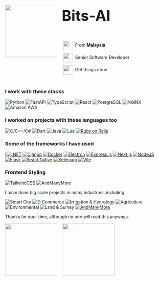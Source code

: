<div style="display: flex; align-items: center;">
    <img align="left" height="170" src="https://64.media.tumblr.com/aa2495fea57ce124b5f7a88b4e3f2f32/c75c203b94950d0e-d3/s500x750/e0ee907cba9a690fe93547af3b926586e85b740b.gifv" style="margin-right: 15px;" />
    <div>
        <h3 style="font-size: 48px;">Bits-AI</h3>
        <img src="https://media1.giphy.com/media/QBhCWLPmf9nvAc7MP3/giphy.gif?cid=6c09b952z3x89qorms6c1vkjqhr6mvzs4k765mclhda4zhcp&ep=v1_internal_gif_by_id&rid=giphy.gif&ct=s" alt="" style="width:30px; height:30px; vertical-align: middle; padding:5px"/> From <strong>Malaysia</strong>
        <br />
        <img src="https://media.tenor.com/Se5Q8ddpe84AAAAM/monkey-pissed-monkey.gif" alt="" style="width:30px; height:30px; vertical-align: middle; padding:5px"/> Senior Software Developer
        <br />
        <img src="https://media.tenor.com/w-WkA17v15EAAAAM/why-are-you-geh.gif" alt="" style="width:30px; height:30px; vertical-align: middle; padding:5px"/> Get things done
    </div>
</div>

<br />

### I work with these stacks
![Python](https://img.shields.io/badge/-Python-000000?style=flat&logo=python)
![FastAPI](https://img.shields.io/badge/-FastAPI-000000?style=flat&logo=fastapi&logoColor=007ACC)
![TypeScript](https://img.shields.io/badge/-TypeScript-000000?style=flat&logo=typescript&logoColor=007ACC)
![React](https://img.shields.io/badge/-React-000000?style=flat&logo=react&logoColor=007ACC)
![PostgreSQL](https://img.shields.io/badge/-PostgreSQL-000000?style=flat&logo=postgresql&logoColor=007ACC)
![NGINX](https://img.shields.io/badge/-NGINX-000000?style=flat&logo=nginx&logoColor=007ACC)
![Amazon AWS](https://img.shields.io/badge/-Amazon%20AWS-000000?style=flat&logo=amazonec2&logoColor=007ACC)

### I worked on projects with these languages too

![C/C++/C#](https://img.shields.io/badge/-C%20/%20C++/%20C%23-000000?style=flat&logo=C)
![Dart](https://img.shields.io/badge/Dart-000000?style=flat&logo=dart)
![Java](https://img.shields.io/badge/Java-000000?style=flat&logo=openjdk)
![Lua](https://img.shields.io/badge/Lua-000000?style=flat&logo=lua)
[![Ruby on Rails](https://img.shields.io/badge/Ruby%20on%20Rails-000000.svg?logo=ruby-on-rails&logoColor=white)](#)

### Some of the frameworks I have used

[[![.NET](https://img.shields.io/badge/.NET-000000?logo=dotnet&logoColor=fff)](#)
[![Django](https://img.shields.io/badge/Django-000000.svg?logo=django&logoColor=white)](#)
[![Docker](https://img.shields.io/badge/Docker-000000?logo=docker&logoColor=fff)](#)
[![Electron](https://img.shields.io/badge/Electron-000000?logo=electron&logoColor=fff)](#)
[![Express.js](https://img.shields.io/badge/Express.js-000000.svg?logo=express&logoColor=%2361DAFB)](#)
[![Next.js](https://img.shields.io/badge/Next.js-000000?logo=next.js&)](#)
[![NodeJS](https://img.shields.io/badge/Node.js-000000?logo=node.js&logoColor=white)](#)
[![Flask](https://img.shields.io/badge/Flask-000?logo=flask&logoColor=fff)](#)
[![React Native](https://img.shields.io/badge/React_Native-000000.svg?logo=react&logoColor=%2361DAFB)](#)
[![Selenium](https://img.shields.io/badge/Selenium-000000?logo=selenium&logoColor=fff)](#)
[![Vite](https://img.shields.io/badge/Vite-000000?logo=vite&logoColor=fff)](#)

### Frontend Styling

[![TailwindCSS](https://img.shields.io/badge/Tailwind%20CSS-000000.svg?logo=tailwind-css&logoColor=white)](#)
[![AndManyMore](https://img.shields.io/badge/And%20many%20more-000000.svg)](#)

I have done big scale projects in many industries, including

![Smart City](https://img.shields.io/badge/Smart%20City-8A2BE2)
![E-Commerce](https://img.shields.io/badge/Ecommerce-orange)
![Irrigation & Hydrology](https://img.shields.io/badge/Irrigation%20&%20Hydrology-blue)
![Agriculture](https://img.shields.io/badge/Agriculture-darkgreen)
![Environmental](https://img.shields.io/badge/Environmental-darkblue)
![Land & Survey](https://img.shields.io/badge/Land%20&%20Survey-brown)
[![AndManyMore](https://img.shields.io/badge/And%20many%20more-000000.svg)](#)

Thanks for your time, although no one will read this anyways.
<div style="display: flex; align-items: center;">
    <img align="left" height="170" src="https://64.media.tumblr.com/781e5dea68a69ed0c7159122e2352c3f/c5edc1ed6b46fe7c-9d/s540x810/b5085eff30f60337e02619e5cd58d24ae70aabc4.gifv" style="margin-right: 15px;" />
    <img align="right" height="170" src="https://steamuserimages-a.akamaihd.net/ugc/1859450446891790652/CA9351124692BC75670CBE1ECD6A62B432433943/?imw=512&&ima=fit&impolicy=Letterbox&imcolor=%23000000&letterbox=false style="margin-right: 15px;" />
</div>
